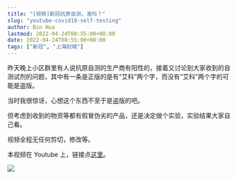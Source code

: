 ```yaml
---
title: "[视频]新冠抗原自测，准吗？"
slug: "youtube-covid19-self-testing"
author: Bin Hua
lastmod: 2022-04-24T08:55:00+08:00
date: 2022-04-24T08:55:00+08:00
tags: ["新冠", "上海封城"]
---
```


昨天晚上小区群里有人说抗原自测的生产商有阳性的，接着又讨论到大家收到的自测试剂的问题，其中有一条是正版的是有“艾科”两个字，而没有“艾科”两个字的可能是盗版。

当时我很惊讶，心想这个东西不至于是盗版的吧。

但考虑到收到的物资等都有假冒伪劣的产品，还是决定做个实验，实验结果大家自己看。

视频全程无任何剪切，修改等。

本视频在 Youtube 上，链接点[这里](https://www.youtube.com/watch?v=xkfNLo6htGY)。

![](/imgs/youtube-covid19-self-testing.jpg)
